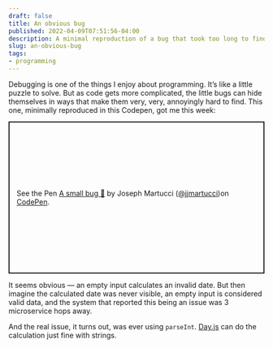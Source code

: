 ```yaml
---
draft: false
title: An obvious bug
published: 2022-04-09T07:51:56-04:00
description: A minimal reproduction of a bug that took too long to find. 
slug: an-obvious-bug
tags:
- programming
---
```

Debugging is one of the things I enjoy about programming. It’s like a little puzzle to solve. But as code gets more complicated, the little bugs can hide themselves in ways that make them very, very, annoyingly hard to find. This one, minimally reproduced in this Codepen, got me this week:

<p class="codepen" data-height="300" data-default-tab="html,result" data-slug-hash="ZEvxdZg" data-user="jjmartucci" style="height: 300px; box-sizing: border-box; display: flex; align-items: center; justify-content: center; border: 2px solid; margin: 1em 0; padding: 1em;"><span>See the Pen <a href="https://codepen.io/jjmartucci/pen/ZEvxdZg">A small bug 🐞</a> by Joseph Martucci (<a href="https://codepen.io/jjmartucci">@jjmartucci</a>)on <a href="https://codepen.io">CodePen</a>.</span><script async src="https://cpwebassets.codepen.io/assets/embed/ei.js"></script>

It seems obvious —  an empty input calculates an invalid date. But then imagine the calculated date was never visible, an empty input is considered valid data, and the system that reported this being an issue was 3 microservice hops away.

And the real issue, it turns out, was ever using `parseInt`. [Day.js](https://day.js.org) can do the calculation just fine with strings.